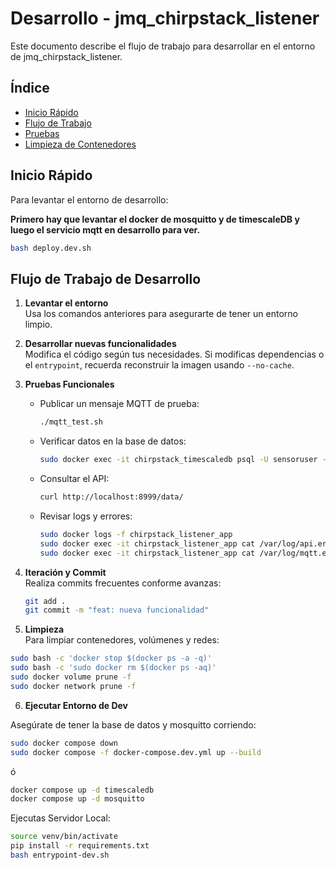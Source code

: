 # Desarrollo - jmq_chirpstack_listener

Este documento describe el flujo de trabajo para desarrollar en el entorno de jmq_chirpstack_listener.


## Índice
- [Inicio Rápido](#inicio-rápido)
- [Flujo de Trabajo](#flujo-de-trabajo)
- [Pruebas](#pruebas)
- [Limpieza de Contenedores](#limpieza-de-contenedores)
  
## Inicio Rápido

Para levantar el entorno de desarrollo:

**Primero hay que levantar el docker de mosquitto y de timescaleDB y luego el servicio mqtt en desarrollo para ver.**

```bash
bash deploy.dev.sh
```

## Flujo de Trabajo de Desarrollo

1. **Levantar el entorno**  
   Usa los comandos anteriores para asegurarte de tener un entorno limpio. 

2. **Desarrollar nuevas funcionalidades**  
   Modifica el código según tus necesidades. Si modificas dependencias o el `entrypoint`, recuerda reconstruir la imagen usando `--no-cache`.

3. **Pruebas Funcionales**  
   - Publicar un mensaje MQTT de prueba:
     ```bash
     ./mqtt_test.sh
     ```
   - Verificar datos en la base de datos:
     ```bash
     sudo docker exec -it chirpstack_timescaledb psql -U sensoruser -d sensordata -c "SELECT * FROM sensor_data ORDER BY timestamp DESC LIMIT 10;"
     ```
   - Consultar el API:
     ```bash
     curl http://localhost:8999/data/
     ```
   - Revisar logs y errores:
     ```bash
     sudo docker logs -f chirpstack_listener_app
     sudo docker exec -it chirpstack_listener_app cat /var/log/api.err.log
     sudo docker exec -it chirpstack_listener_app cat /var/log/mqtt.err.log
     ```

4. **Iteración y Commit**  
   Realiza commits frecuentes conforme avanzas:
   ```bash
   git add .
   git commit -m "feat: nueva funcionalidad"
   ```

5. **Limpieza**  
   Para limpiar contenedores, volúmenes y redes:

```bash
sudo bash -c 'docker stop $(docker ps -a -q)'
sudo bash -c 'sudo docker rm $(docker ps -aq)'
sudo docker volume prune -f
sudo docker network prune -f
   ```


6. **Ejecutar Entorno de Dev**

Asegúrate de tener la base de datos y mosquitto corriendo:

```bash
sudo docker compose down 
sudo docker compose -f docker-compose.dev.yml up --build
```

ó 

```bash
docker compose up -d timescaledb
docker compose up -d mosquitto
```


Ejecutas Servidor Local:

```bash
source venv/bin/activate
pip install -r requirements.txt
bash entrypoint-dev.sh
```

